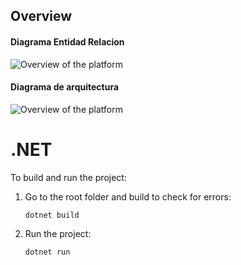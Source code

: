 ## Overview

#### Diagrama Entidad Relacion
![Overview of the platform](https://github.com/juanppl/PTI.FrontEnd/blob/master/Assets/diagrama-er.png)

#### Diagrama de arquitectura
![Overview of the platform](https://github.com/juanppl/PTI.FrontEnd/blob/master/Assets/arqutectura-hci.png)

# .NET 

To build and run the project:

1. Go to the root folder and build to check for errors:

    ```console
    dotnet build
    ```

2. Run the project:

    ```console
    dotnet run
    ```
